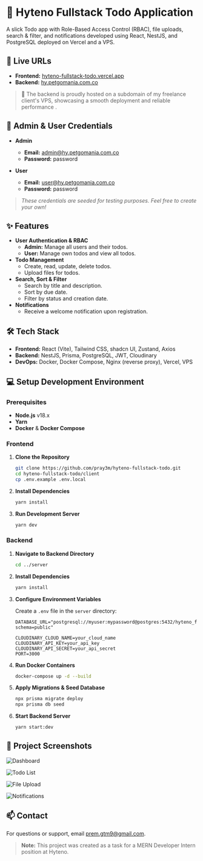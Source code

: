 # 📝 Hyteno Fullstack Todo Application

A slick Todo app with Role-Based Access Control (RBAC), file uploads, search & filter, and notifications developed using React, NestJS, and PostgreSQL deployed on Vercel and a VPS.

## 🚀 Live URLs

- **Frontend:** [hyteno-fullstack-todo.vercel.app](https://hyteno-fullstack-todo.vercel.app/)
- **Backend:** [hy.petgomania.com.co](https://hy.petgomania.com.co)

> 🚢 The backend is proudly hosted on a subdomain of my freelance client's VPS, showcasing a smooth deployment and reliable performance .

## 🔑 Admin & User Credentials

- **Admin**

  - **Email:** admin@hy.petgomania.com.co
  - **Password:** password

- **User**
  - **Email:** user@hy.petgomania.com.co
  - **Password:** password

> _These credentials are seeded for testing purposes. Feel free to create your own!_

## ✨ Features

- **User Authentication & RBAC**
  - **Admin:** Manage all users and their todos.
  - **User:** Manage own todos and view all todos.
- **Todo Management**
  - Create, read, update, delete todos.
  - Upload files for todos.
- **Search, Sort & Filter**
  - Search by title and description.
  - Sort by due date.
  - Filter by status and creation date.
- **Notifications**
  - Receive a welcome notification upon registration.

## 🛠 Tech Stack

- **Frontend:** React (Vite), Tailwind CSS, shadcn UI, Zustand, Axios
- **Backend:** NestJS, Prisma, PostgreSQL, JWT, Cloudinary
- **DevOps:** Docker, Docker Compose, Nginx (reverse proxy), Vercel, VPS

## 💻 Setup Development Environment

### Prerequisites

- **Node.js** v18.x
- **Yarn**
- **Docker** & **Docker Compose**

### Frontend

1. **Clone the Repository**

   ```bash
   git clone https://github.com/pray3m/hyteno-fullstack-todo.git
   cd hyteno-fullstack-todo/client
   cp .env.example .env.local
   ```

2. **Install Dependencies**

   ```bash
   yarn install
   ```

3. **Run Development Server**

   ```bash
   yarn dev
   ```

### Backend

1. **Navigate to Backend Directory**

   ```bash
   cd ../server
   ```

2. **Install Dependencies**

   ```bash
   yarn install
   ```

3. **Configure Environment Variables**

   Create a `.env` file in the `server` directory:

   ```env
   DATABASE_URL="postgresql://myuser:mypassword@postgres:5432/hyteno_fullstack_todo?schema=public"

   CLOUDINARY_CLOUD_NAME=your_cloud_name
   CLOUDINARY_API_KEY=your_api_key
   CLOUDINARY_API_SECRET=your_api_secret
   PORT=3000
   ```

4. **Run Docker Containers**

   ```bash
   docker-compose up -d --build
   ```

5. **Apply Migrations & Seed Database**

   ```bash
   npx prisma migrate deploy
   npx prisma db seed
   ```

6. **Start Backend Server**

   ```bash
   yarn start:dev
   ```

## 📸 Project Screenshots

![Dashboard](./screenshots/dashboard.png)

![Todo List](./screenshots/todo-list.png)

![File Upload](./screenshots/file-upload.png)

![Notifications](./screenshots/notifications.png)

## 📫 Contact

For questions or support, email [prem.gtm9@gmail.com](mailto:prem.gtm9@gmail.com).

> **Note:** This project was created as a task for a MERN Developer Intern position at Hyteno.
